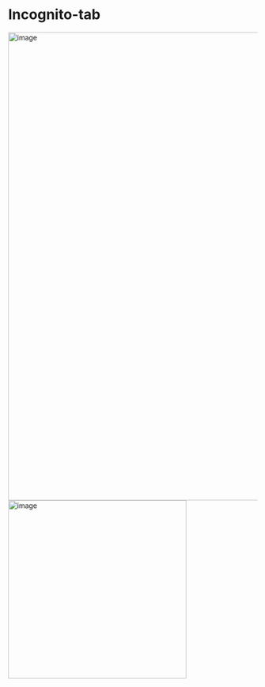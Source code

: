 # Incognito-tab

<img width="945" alt="image" src="https://user-images.githubusercontent.com/95043790/166132409-1a8abe9c-2f3f-4de1-81ed-8ad3922cec18.png">

<img width="360" alt="image" src="https://user-images.githubusercontent.com/95043790/166132432-2ade9738-3789-4b23-9e1f-8469d8d9f03b.png">
